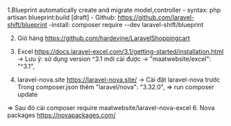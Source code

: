1.Blueprint automatically create and migrate model,controller
    - syntax: php artisan blueprint:build [draft]
    - Github: https://github.com/laravel-shift/blueprint
    -install: composer require --dev laravel-shift/blueprint

2. Giỏ hàng https://github.com/hardevine/LaravelShoppingcart

3. Excel https://docs.laravel-excel.com/3.1/getting-started/installation.html
-> Lưu ý: sử dụng version ^3.1 mới cài được
-> "maatwebsite/excel": "^3.1",

4. laravel-nova.site https://laravel-nova.site/
 -> Cài đặt laravel-nova trước 
  Trong composer.json thêm
   "laravel/nova": "3.32.0",
    => run composer update
    
=> Sau đó cài composer require maatwebsite/laravel-nova-excel
6. Nova packages
https://novapackages.com/

